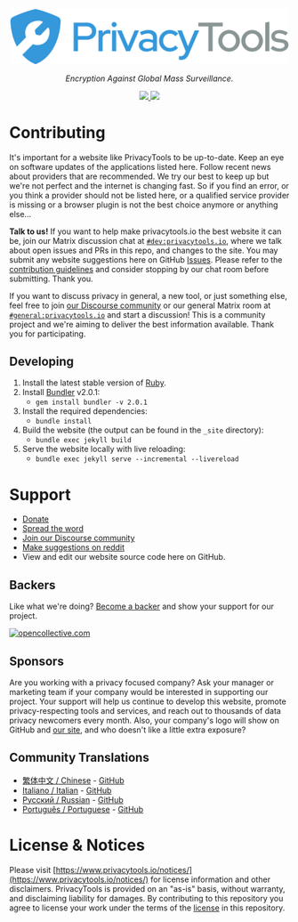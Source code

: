 <div align="center">
<a href="https://www.privacytools.io">
	<img src="assets/img/svg/layout/brand/horizontal.svg" width="500px" alt="PrivacyTools" />
</a>
<p>
	<em>Encryption Against Global Mass Surveillance.</em>
</p>
<a href="https://opencollective.com/privacytools#support">
	<img src="https://opencollective.com/privacytools/tiers/badge.svg">
</a>
<a href="https://app.netlify.com/sites/privacytools-io/deploys">
	<img src="https://api.netlify.com/api/v1/badges/afd98777-c205-4928-a301-f57a1448113f/deploy-status">
</a>
</div>

# Contributing

It's important for a website like PrivacyTools to be up-to-date. Keep an eye on software updates of the applications listed here. Follow recent news about providers that are recommended. We try our best to keep up but we're not perfect and the internet is changing fast. So if you find an error, or you think a provider should not be listed here, or a qualified service provider is missing or a browser plugin is not the best choice anymore or anything else...

**Talk to us!** If you want to help make privacytools.io the best website it can be, join our Matrix discussion chat at [`#dev:privacytools.io`](https://matrix.to/#/#dev:privacytools.io), where we talk about open issues and PRs in this repo, and changes to the site. You may submit any website suggestions here on GitHub [Issues](https://github.com/privacytools/privacytools.io/issues). Please refer to the [contribution guidelines](.github/CONTRIBUTING.md) and consider stopping by our chat room before submitting. Thank you.

If you want to discuss privacy in general, a new tool, or just something else, feel free to join [our Discourse community](https://forum.privacytools.io/) or our general Matrix room at [`#general:privacytools.io`](https://matrix.to/#/#general:privacytools.io) and start a discussion! This is a community project and we're aiming to deliver the best information available. Thank you for participating.

## Developing

1. Install the latest stable version of [Ruby](https://www.ruby-lang.org/en/downloads/).
1. Install [Bundler](https://bundler.io/) v2.0.1:
	* `gem install bundler -v 2.0.1`
1. Install the required dependencies:
	* `bundle install`
1. Build the website (the output can be found in the `_site` directory):
	* `bundle exec jekyll build`
1. Serve the website locally with live reloading:
	* `bundle exec jekyll serve --incremental --livereload`

# Support

- [Donate](https://www.privacytools.io/sponsors/)
- [Spread the word](https://www.privacytools.io/#participate)
- [Join our Discourse community](https://forum.privacytools.io/)
- [Make suggestions on reddit](https://www.reddit.com/r/privacytoolsIO/)
- View and edit our website source code here on GitHub.

## Backers

Like what we're doing? [Become a backer](https://opencollective.com/privacytools) and show your support for our project.

<a href="https://opencollective.com/privacytools">
	<img src="https://opencollective.com/privacytools/tiers/sponsor.svg?avatarHeight=64&width=890" height="64px" width="890px" alt="opencollective.com" />
</a>

## Sponsors

Are you working with a privacy focused company? Ask your manager or marketing team if your company would be interested in supporting our project. Your support will help us continue to develop this website, promote privacy-respecting tools and services, and reach out to thousands of data privacy newcomers every month. Also, your company's logo will show on GitHub and [our site](https://www.privacytools.io/sponsors/), and who doesn't like a little extra exposure?

## Community Translations
- [繁体中文 / Chinese](https://privacytools.twngo.xyz/) - [GitHub](https://github.com/twngo/privacytools-zh)
- [Italiano / Italian](https://privacytools-it.github.io/) - [GitHub](https://github.com/privacytools-it/privacytools-it.github.io)
- [Русский / Russian](https://privacytools.ru) - [GitHub](https://github.com/c0rdis/privacytools.ru)
- [Português / Portuguese](https://www.privacidade.digital/) - [GitHub](https://github.com/PrivacidadeDigital/privacidade.digital)

# License & Notices

Please visit [https://www.privacytools.io/notices/](https://www.privacytools.io/notices/) for license information and other disclaimers. PrivacyTools is provided on an "as-is" basis, without warranty, and disclaiming liability for damages. By contributing to this repository you agree to license your work under the terms of the [license](https://github.com/privacytools/privacytools.io/blob/master/LICENSE.txt) in this repository.
